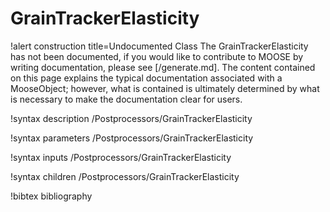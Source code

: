<!-- MOOSE Documentation Stub: Remove this when content is added. -->

# GrainTrackerElasticity

!alert construction title=Undocumented Class
The GrainTrackerElasticity has not been documented, if you would like to contribute to MOOSE by
writing documentation, please see [/generate.md]. The content contained on this page explains
the typical documentation associated with a MooseObject; however, what is contained is ultimately
determined by what is necessary to make the documentation clear for users.

!syntax description /Postprocessors/GrainTrackerElasticity

!syntax parameters /Postprocessors/GrainTrackerElasticity

!syntax inputs /Postprocessors/GrainTrackerElasticity

!syntax children /Postprocessors/GrainTrackerElasticity

!bibtex bibliography
